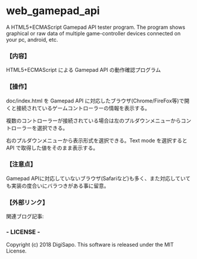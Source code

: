 # web_gamepad_api
A HTML5+ECMAScript Gamepad API tester program. The program shows graphical or raw data of multiple game-controller devices connected on your pc, android, etc.

### 【内容】

HTML5+ECMAScript による Gamepad API の動作確認プログラム

### 【操作】

doc/index.html を Gamepad API に対応したブラウザ(Chrome/FireFox等)で開くと接続されているゲームコントローラーの情報を表示する。

複数のコントローラーが接続されている場合は左のプルダウンメニューからコントローラーを選択できる。

右のプルダウンメニューから表示形式を選択できる。Text mode を選択すると API で取得した値をそのまま表示する。

### 【注意点】

Gamepad APIに対応していないブラウザ(Safariなど)も多く、また対応していても実装の度合いにバラつきがある事に留意。

### 【外部リンク】

関連ブログ記事:


### - LICENSE -

Copyright (c) 2018 DigiSapo.
This software is released under the MIT License.

